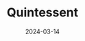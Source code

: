 ---  
layout: startup_page  
title: "Quintessent"  
id: "quintessent.com"  
permalink: "/quintessentquintessent.com03142024/"  
website: "https://www.quintessent.com"  
funding_round: "Seed"  
funding_amount: "$11.5M"  
investors: "Osage University Partners (OUP), M Ventures, Sierra Ventures, Foothill Ventures, Entrada Ventures"  
about: "Quintessent develops optical connectivity solutions for high-bandwidth, power-efficient interconnects in data centers. Their technology uses heterogeneous silicon photonics and quantum dot laser technology to improve bandwidth density while reducing power consumption and component count. This addresses the critical bottleneck of data movement efficiency in accelerated computing."  
markets: "Photonics, Optical Connectivity, Data Center Infrastructure, Accelerated Computing"  
hq: "Goleta, California, United States"  
founded_year: "2019"  
linkedin: "https://www.linkedin.com/company/quintessent-inc"  
twitter: ""  
instagram: ""  
facebook: ""  
crunchbase: "https://www.crunchbase.com/organization/quintessent"  
pitchbook: "https://pitchbook.com/profiles/company/310093-30"  

date_display: "14-Mar-2024"  
date: "2024-03-14"

# SEO Optimization  
meta_title: "Quintessent - Seed Funding ($11.5M)"  
meta_description: "Quintessent, Quintessent develops optical connectivity solutions for high-bandwidth, power-efficient interconnects in data centers. Their technology uses heterogen..."  
meta_keywords: "Quintessent, Photonics, Optical Connectivity, Data Center Infrastructure, Accelerated Computing, Seed funding"  
canonical_url: "https://startup.projectstartups.com/quintessentquintessent.com03142024/"  
---